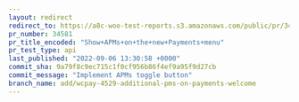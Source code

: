```yaml
---
layout: redirect
redirect_to: https://a8c-woo-test-reports.s3.amazonaws.com/public/pr/34581/api/index.html
pr_number: 34581
pr_title_encoded: "Show+APMs+on+the+new+Payments+menu"
pr_test_type: api
last_published: "2022-09-06 13:30:58 +0000"
commit_sha: 9a79f8c9ec715c1f0cf956b86f4ef9a95f9d27cb
commit_message: "Implement APMs toggle button"
branch_name: add/wcpay-4529-additional-pms-on-payments-welcome
---
```

